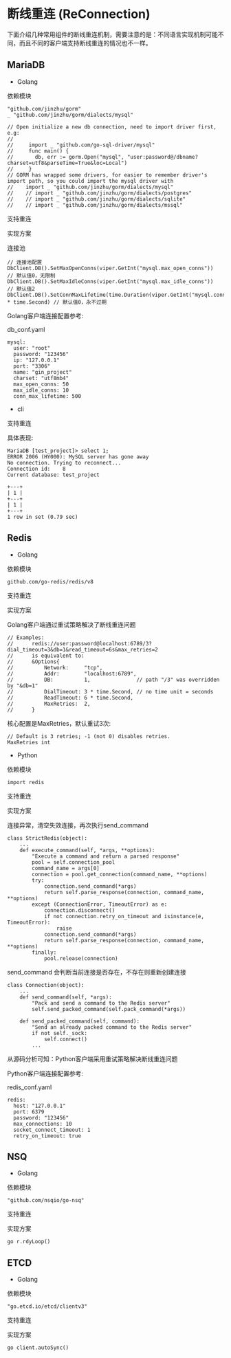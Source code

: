 # 断线重连 (ReConnection) 

下面介绍几种常用组件的断线重连机制，需要注意的是：不同语言实现机制可能不同，而且不同的客户端支持断线重连的情况也不一样。

## MariaDB

- Golang

依赖模块
```
"github.com/jinzhu/gorm"
_ "github.com/jinzhu/gorm/dialects/mysql"

// Open initialize a new db connection, need to import driver first, e.g:
//
//     import _ "github.com/go-sql-driver/mysql"
//     func main() {
//       db, err := gorm.Open("mysql", "user:password@/dbname?charset=utf8&parseTime=True&loc=Local")
//     }
// GORM has wrapped some drivers, for easier to remember driver's import path, so you could import the mysql driver with
//    import _ "github.com/jinzhu/gorm/dialects/mysql"
//    // import _ "github.com/jinzhu/gorm/dialects/postgres"
//    // import _ "github.com/jinzhu/gorm/dialects/sqlite"
//    // import _ "github.com/jinzhu/gorm/dialects/mssql"
```

支持重连

实现方案

连接池
```
// 连接池配置
DbClient.DB().SetMaxOpenConns(viper.GetInt("mysql.max_open_conns"))                                    // 默认值0，无限制
DbClient.DB().SetMaxIdleConns(viper.GetInt("mysql.max_idle_conns"))                                    // 默认值2
DbClient.DB().SetConnMaxLifetime(time.Duration(viper.GetInt("mysql.conn_max_lifetime")) * time.Second) // 默认值0，永不过期
```

Golang客户端连接配置参考:

db_conf.yaml
```
mysql:
  user: "root"
  password: "123456"
  ip: "127.0.0.1"
  port: "3306"
  name: "gin_project"
  charset: "utf8mb4"
  max_open_conns: 50
  max_idle_conns: 10
  conn_max_lifetime: 500
```


- cli

支持重连

具体表现:
```
MariaDB [test_project]> select 1;
ERROR 2006 (HY000): MySQL server has gone away
No connection. Trying to reconnect...
Connection id:    8
Current database: test_project

+---+
| 1 |
+---+
| 1 |
+---+
1 row in set (0.79 sec)
```


## Redis

- Golang

依赖模块
```
github.com/go-redis/redis/v8
```

支持重连

实现方案

Golang客户端通过重试策略解决了断线重连问题
```
// Examples:
//      redis://user:password@localhost:6789/3?dial_timeout=3&db=1&read_timeout=6s&max_retries=2
//      is equivalent to:
//      &Options{
//          Network:     "tcp",
//          Addr:        "localhost:6789",
//          DB:          1,               // path "/3" was overridden by "&db=1"
//          DialTimeout: 3 * time.Second, // no time unit = seconds
//          ReadTimeout: 6 * time.Second,
//          MaxRetries:  2,
//      }
```

核心配置是MaxRetries，默认重试3次:
```
// Default is 3 retries; -1 (not 0) disables retries.
MaxRetries int
```

- Python

依赖模块
```
import redis
```

支持重连

实现方案

连接异常，清空失效连接，再次执行send_command
```
class StrictRedis(object):
    ...
    def execute_command(self, *args, **options):
        "Execute a command and return a parsed response"
        pool = self.connection_pool
        command_name = args[0]
        connection = pool.get_connection(command_name, **options)
        try:
            connection.send_command(*args)
            return self.parse_response(connection, command_name, **options)
        except (ConnectionError, TimeoutError) as e:
            connection.disconnect()
            if not connection.retry_on_timeout and isinstance(e, TimeoutError):
                raise
            connection.send_command(*args)
            return self.parse_response(connection, command_name, **options)
        finally:
            pool.release(connection)
```

send_command 会判断当前连接是否存在，不存在则重新创建连接
```
class Connection(object):
    ...
    def send_command(self, *args):
        "Pack and send a command to the Redis server"
        self.send_packed_command(self.pack_command(*args))

    def send_packed_command(self, command):
        "Send an already packed command to the Redis server"
        if not self._sock:
            self.connect()
        ...
```

从源码分析可知：Python客户端采用重试策略解决断线重连问题

Python客户端连接配置参考:

redis_conf.yaml
```
redis:
  host: "127.0.0.1"
  port: 6379
  password: "123456"
  max_connections: 10
  socket_connect_timeout: 1
  retry_on_timeout: true
```

## NSQ

- Golang

依赖模块
```
"github.com/nsqio/go-nsq"
```

支持重连

实现方案
```
go r.rdyLoop()
```

## ETCD

- Golang

依赖模块
```
"go.etcd.io/etcd/clientv3"
```

支持重连

实现方案
```
go client.autoSync()
```

